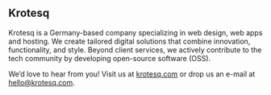 ## Krotesq

Krotesq is a Germany-based company specializing in web design, web apps and hosting. We create tailored digital solutions that combine innovation, functionality, and style. Beyond client services, we actively contribute to the tech community by developing open-source software (OSS).

We’d love to hear from you! Visit us at [krotesq.com](https://krotesq.com) or drop us an e-mail at hello@krotesq.com.
